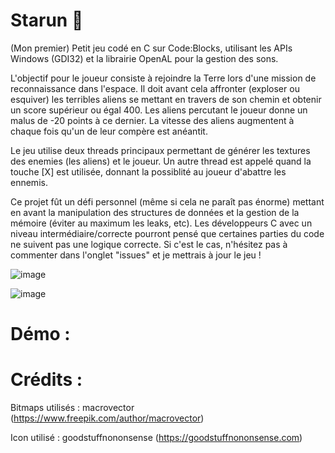 # Starun 👾

(Mon premier) Petit jeu codé en C sur Code:Blocks, utilisant les APIs Windows (GDI32) et la librairie OpenAL pour la gestion des sons. 

L'objectif pour le joueur consiste à rejoindre la Terre lors d'une mission de reconnaissance dans l'espace. Il doit avant cela affronter (exploser ou esquiver) les terribles aliens se mettant en travers de son chemin et obtenir un score supérieur ou égal 400. 
Les aliens percutant le joueur donne un malus de -20 points à ce dernier. La vitesse des aliens augmentent à chaque fois qu'un de leur compère est anéantit. 

Le jeu utilise deux threads principaux permettant de générer les textures des enemies (les aliens) et le joueur. Un autre thread est appelé quand la touche [X] est utilisée, donnant la possiblité au joueur d'abattre les ennemis. 

Ce projet fût un défi personnel (même si cela ne paraît pas énorme) mettant en avant la manipulation des structures de données et la gestion de la mémoire (éviter au maximum les leaks, etc). Les développeurs C avec un niveau intermédiaire/correcte pourront pensé que certaines parties du code ne suivent pas une logique correcte. Si c'est le cas, n'hésitez pas à commenter dans l'onglet "issues" et je mettrais à jour le jeu ! 

![image](https://github.com/ulyssepmt/Starun/assets/89702597/572063b4-9328-410a-9979-97ce7c35f1bd)

![image](https://github.com/ulyssepmt/Starun/assets/89702597/9f6539dc-4438-4105-89a9-a2f220735fc1)




# Démo : 



# Crédits : 

Bitmaps utilisés : macrovector (https://www.freepik.com/author/macrovector)

Icon utilisé : goodstuffnononsense (https://goodstuffnononsense.com)



